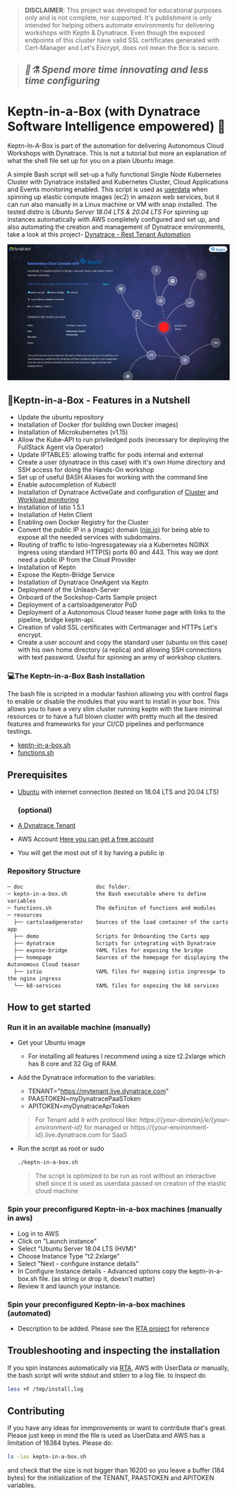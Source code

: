 > **DISCLAIMER**: This project was developed for educational purposes only and is not complete, nor supported. It's publishment is only intended for helping others automate environments for delivering workshops with Keptn & Dynatrace. Even though the exposed endpoints of this cluster have valid SSL certificates generated with Cert-Manager and Let's Encrypt, does not mean the Box is secure.    

> ## ***🥼⚗ Spend more time innovating and less time configuring***

# Keptn-in-a-Box (with Dynatrace Software Intelligence empowered) 🎁

Keptn-In-A-Box is part of the automation for delivering Autonomous Cloud Workshops with Dynatrace. This is not a tutorial but more an explanation of what the shell file set up for you on a plain Ubuntu image. 

A simple Bash script will set-up a fully functional Single Node Kubernetes Cluster with Dynatrace installed and Kubernetes Cluster, Cloud Applications and Events monitoring enabled. This script is used as [userdata](https://docs.aws.amazon.com/AWSEC2/latest/UserGuide/user-data.html) when spinning up elastic compute images (ec2) in amazon web services, but it can run also manually in a Linux machine or VM with snap installed. The tested distro is  *Ubuntu Server 18.04 LTS & 20.04 LTS*
For spinning up instances automatically with AWS completely configured and set up, and also automating the creation and management of Dynatrace environments, take a look at this project- [Dynatrace - Rest Tenant Automation](https://github.com/sergiohinojosa/Dynatrace-REST-Tenant-Automation) 


![#](doc/ac-concepts-keptninabox.png)

## 🥜Keptn-in-a-Box - Features in a Nutshell
- Update the ubuntu repository
- Installation of Docker (for building own Docker images)
- Installation of Microkubernetes (v1.15)
- Allow the Kube-API to run priviledged pods (necessary for deploying the FullStack Agent via Operator)
- Update IPTABLES: allowing traffic for pods internal and external
- Create a user (dynatrace in this case) with it's own Home directory and SSH access for doing the Hands-On workshop
- Set up of useful BASH Aliases for working with the command line
- Enable autocompletion of Kubectl
- Installation of Dynatrace ActiveGate and configuration of [Cluster](https://www.dynatrace.com/support/help/technology-support/cloud-platforms/kubernetes/monitoring/connect-kubernetes-clusters-to-dynatrace/) and [Workload monitoring](https://www.dynatrace.com/support/help/technology-support/cloud-platforms/kubernetes/monitoring/monitor-workloads-kubernetes/)
- Installation of Istio 1.5.1 
- Installation of Helm Client
- Enabling own Docker Registry for the Cluster
- Convert the public IP in a (magic) domain ([nip.io](https://nip.io/)) for being able to expose all the needed services with subdomains.
- Routing of traffic to Istio-Ingressgateway via a Kubernetes NGINX Ingress using standard HTTP(S) ports 80 and 443. This way we dont need a public IP from the Cloud Provider
- Installation of Keptn 
- Expose the Keptn-Bridge Service
- Installation of Dynatrace OneAgent via Keptn
- Deployment of the Unleash-Server
- Onboard of the Sockshop-Carts Sample project
- Deployment of a cartsloadgenerator PoD
- Deployment of a Autonomous Cloud teaser home page with links to the pipeline, bridge keptn-api. 
- Creation of valid SSL certificates with Certmanager and HTTPs Let's encrypt.
- Create a user account and copy the standard user (ubuntu on this case) with his own home directory (a replica) and allowing SSH connections with text password. Useful for spinning an army of workshop clusters. 

### 💻The Keptn-in-a-Box Bash installation

The bash file is scripted in a modular fashion allowing you with  control flags to enable or disable the modules that you want to install in your box. This allows you to have a very slim cluster running keptn with the bare minimal resources or to have a full blown cluster with pretty much all the desired features and frameworks for your CI/CD pipelines and performance testings.


- [keptn-in-a-box.sh](keptn-in-a-box.sh)
- [functions.sh](functions.sh)

## Prerequisites

- [Ubuntu](https://ubuntu.com/#download) with internet connection (tested on 18.04 LTS and 20.04 LTS)

  ### (optional)

- [A Dynatrace Tenant](https://www.dynatrace.com/trial/) 
- AWS Account [Here you can get a free account](https://aws.amazon.com/free/)
- You will get the most out of it by having a public ip 

### Repository Structure
```
─ doc                       doc folder.
─ keptn-in-a-box.sh         the Bash executable where to define variables
─ functions.sh        		The definiton of functions and modules 
─ resources                 
  ├── cartsloadgenerator    Sources of the load container of the carts app 
  ├── demo                  Scripts for Onboarding the Carts app  
  ├── dynatrace             Scripts for integrating with Dynatrace
  ├── expose-bridge         YAML files for exposing the bridge
  ├── homepage              Sources of the homepage for displaying the Autonomous Cloud teaser  
  ├── istio                 YAML files for mapping istio ingressgw to the nginx ingress
  └── k8-services           YAML files for exposing the k8 services
```

## How to get started
### Run it in an available machine  (manually)
- Get your Ubuntu image 
	
	- For installing all features I recommend using a size t2.2xlarge which has 8 core and 32 Gig of RAM. 
	
- Add the Dynatrace information to the variables:

	- TENANT="https://mytenant.live.dynatrace.com"
	- PAASTOKEN=myDynatracePaaSToken
	- APITOKEN=myDynatraceApiToken

     > For Tenant add it with protocol like:
     >  *https://{your-domain}/e/{your-environment-id}* 
     > for managed or 
     > https://{your-environment-id}.live.dynatrace.com 
     > for SaaS

- Run the script as root or sudo 

  ```bash
  ./keptn-in-a-box.sh
  ```

  > The script is optimized to be run as root without an interactive shell since it is used as userdata passed on creation of the elastic cloud machine


### Spin your preconfigured Keptn-in-a-box machines  (manually in aws)
- Log in to AWS
- Click on "Launch instance"
- Select "Ubuntu Server 18.04 LTS (HVM)"
- Choose Instance Type "t2.2xlarge"
- Select "Next - configure instance details"
- In Configure Instance details - Advanced options copy the keptn-in-a-box.sh file. (as string or drop it, doesn't matter)
- Review it and launch your instance.

### Spin your preconfigured Keptn-in-a-box machines  (automated)

- Description to be added. Please see the [RTA project](https://github.com/sergiohinojosa/Dynatrace-REST-Tenant-Automation) for reference



## Troubleshooting and inspecting the installation
If you spin instances automatically via [RTA](https://github.com/sergiohinojosa/Dynatrace-REST-Tenant-Automation), AWS with UserData or manually, the bash script will write stdout and stderr to a log file. to Inspect do 

```bash
less +F /tmp/install.log
```


## Contributing

If you have any ideas for immprovements or want to contribute that's great. Please just keep in mind the file is used as UserData and AWS has a limitation of 16384 bytes. Please do:
```bash
ls -las keptn-in-a-box.sh 
```
and check that the size is not bigger than 16200 so you leave a buffer (184 bytes) for the initialization of the TENANT, PAASTOKEN and APITOKEN variables.


